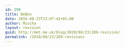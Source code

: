 ```yaml
---
id: 290
title: BeBox
date: 2010-08-23T23:07:42+01:00
author: Mischa
layout: revision
guid: http://mmt.me.uk/blog/2010/08/23/289-revision/
permalink: /2010/08/23/289-revision/
---
```

